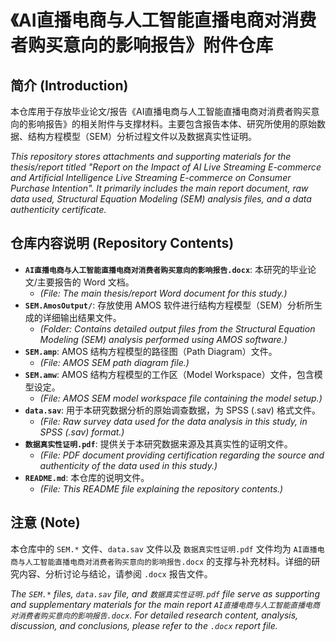 # 《AI直播电商与人工智能直播电商对消费者购买意向的影响报告》附件仓库

## 简介 (Introduction)

本仓库用于存放毕业论文/报告《AI直播电商与人工智能直播电商对消费者购买意向的影响报告》的相关附件与支撑材料。主要包含报告本体、研究所使用的原始数据、结构方程模型（SEM）分析过程文件以及数据真实性证明。

*This repository stores attachments and supporting materials for the thesis/report titled "Report on the Impact of AI Live Streaming E-commerce and Artificial Intelligence Live Streaming E-commerce on Consumer Purchase Intention". It primarily includes the main report document, raw data used, Structural Equation Modeling (SEM) analysis files, and a data authenticity certificate.*

## 仓库内容说明 (Repository Contents)

* **`AI直播电商与人工智能直播电商对消费者购买意向的影响报告.docx`**: 本研究的毕业论文/主要报告的 Word 文档。
    * *(File: The main thesis/report Word document for this study.)*
* **`SEM.AmosOutput/`**: 存放使用 AMOS 软件进行结构方程模型（SEM）分析所生成的详细输出结果文件。
    * *(Folder: Contains detailed output files from the Structural Equation Modeling (SEM) analysis performed using AMOS software.)*
* **`SEM.amp`**: AMOS 结构方程模型的路径图（Path Diagram）文件。
    * *(File: AMOS SEM path diagram file.)*
* **`SEM.amw`**: AMOS 结构方程模型的工作区（Model Workspace）文件，包含模型设定。
    * *(File: AMOS SEM model workspace file containing the model setup.)*
* **`data.sav`**: 用于本研究数据分析的原始调查数据，为 SPSS (.sav) 格式文件。
    * *(File: Raw survey data used for the data analysis in this study, in SPSS (.sav) format.)*
* **`数据真实性证明.pdf`**: 提供关于本研究数据来源及其真实性的证明文件。
    * *(File: PDF document providing certification regarding the source and authenticity of the data used in this study.)*
* **`README.md`**: 本仓库的说明文件。
    * *(File: This README file explaining the repository contents.)*

## 注意 (Note)

本仓库中的 `SEM.*` 文件、`data.sav` 文件以及 `数据真实性证明.pdf` 文件均为 `AI直播电商与人工智能直播电商对消费者购买意向的影响报告.docx` 的支撑与补充材料。详细的研究内容、分析讨论与结论，请参阅 `.docx` 报告文件。

*The `SEM.*` files, `data.sav` file, and `数据真实性证明.pdf` file serve as supporting and supplementary materials for the main report `AI直播电商与人工智能直播电商对消费者购买意向的影响报告.docx`. For detailed research content, analysis, discussion, and conclusions, please refer to the `.docx` report file.*
